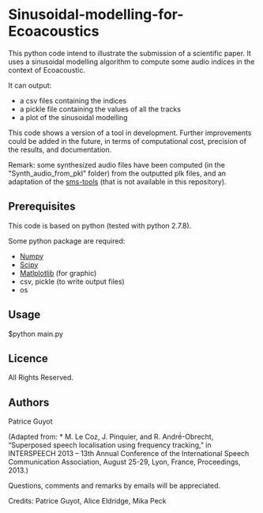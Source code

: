 # Sinusoidal-modelling-for-Ecoacoustics

This python code intend to illustrate the submission of a scientific paper. It uses a sinusoidal modelling algorithm to compute some audio indices in the context of Ecoacoustic.

It can output:
 * a csv files containing the indices
 * a pickle file containing the values of all the tracks
 * a plot of the sinusoidal modelling

This code shows a version of a tool in development. Further improvements could be added in the future, in terms of computational cost, precision of the results, and documentation. 

 
Remark: some synthesized audio files have been computed (in the "Synth_audio_from_pkl" folder) from the outputted plk files, and an adaptation of the [sms-tools](https://github.com/MTG/sms-tools) (that is not available in this repository). 


## Prerequisites

This code is based on python (tested with python 2.7.8).

Some python package are required:

 * [Numpy](http://www.numpy.org/)
 * [Scipy](http://www.scipy.org/)
 * [Matlplotlib](http://matplotlib.org/) (for graphic)
 * csv, pickle (to write output files)
 * os
 
## Usage

$python main.py


## Licence

All Rights Reserved.

## Authors

Patrice Guyot

(Adapted from:
    * M. Le Coz, J. Pinquier, and R. André́-Obrecht, “Superposed speech localisation using frequency tracking,” in INTERSPEECH 2013 – 13th Annual Conference of the International Speech Communication Association, August 25-29, Lyon, France, Proceedings, 2013.)
    
Questions, comments and remarks by emails will be appreciated.   
    
Credits: Patrice Guyot, Alice Eldridge, Mika Peck
